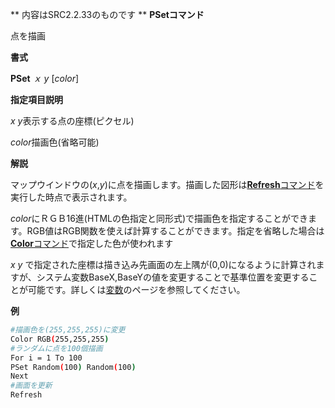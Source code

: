** 内容はSRC2.2.33のものです **
**PSetコマンド**

点を描画

**書式**

**PSet** *ｘ y* [*color*]

**指定項目説明**

*x y*表示する点の座標(ピクセル)

*color*描画色(省略可能)

**解説**

マップウインドウの(*x*,*y*)に点を描画します。描画した図形は[**Refresh**コマンド](Refreshコマンド.md)を実行した時点で表示されます。

*color*にＲＧＢ16進(HTMLの色指定と同形式)で描画色を指定することができます。RGB値はRGB関数を使えば計算することができます。指定を省略した場合は[**Color**コマンド](Colorコマンド.md)で指定した色が使われます

*x y* で指定された座標は描き込み先画面の左上隅が(0,0)になるように計算されますが、システム変数BaseX,BaseYの値を変更することで基準位置を変更することが可能です。詳しくは[変数](変数.md)のページを参照してください。

**例**
```sh
#描画色を(255,255,255)に変更
Color RGB(255,255,255)
#ランダムに点を100個描画
For i = 1 To 100
PSet Random(100) Random(100)
Next
#画面を更新
Refresh
```

